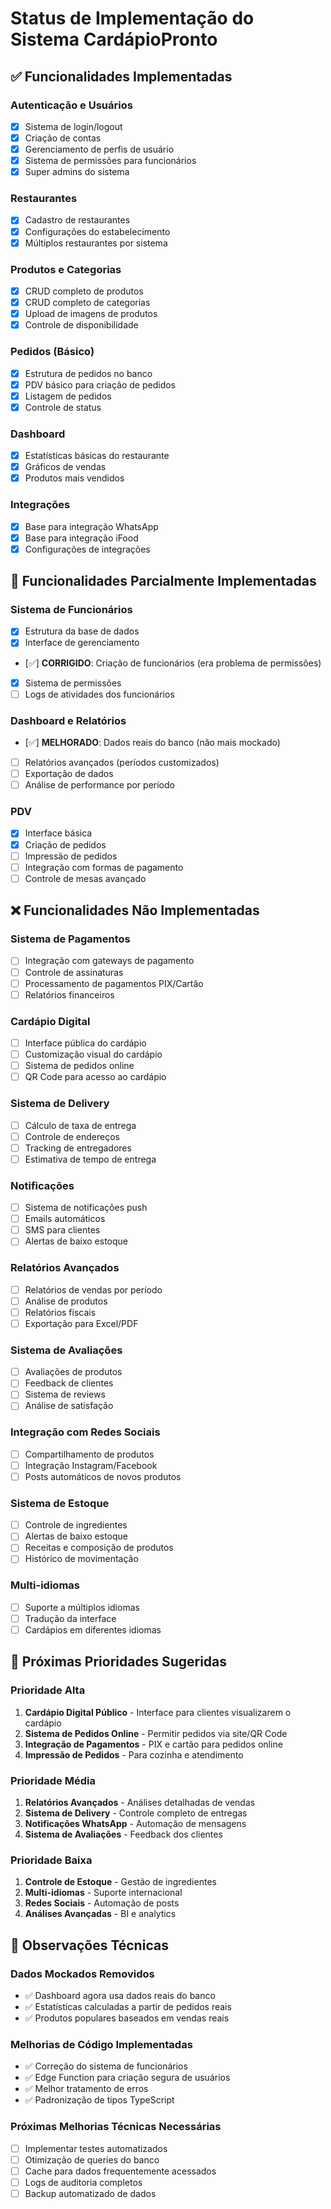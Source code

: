 
# Status de Implementação do Sistema CardápioPronto

## ✅ Funcionalidades Implementadas

### Autenticação e Usuários
- [x] Sistema de login/logout
- [x] Criação de contas
- [x] Gerenciamento de perfis de usuário
- [x] Sistema de permissões para funcionários
- [x] Super admins do sistema

### Restaurantes
- [x] Cadastro de restaurantes
- [x] Configurações do estabelecimento
- [x] Múltiplos restaurantes por sistema

### Produtos e Categorias
- [x] CRUD completo de produtos
- [x] CRUD completo de categorias
- [x] Upload de imagens de produtos
- [x] Controle de disponibilidade

### Pedidos (Básico)
- [x] Estrutura de pedidos no banco
- [x] PDV básico para criação de pedidos
- [x] Listagem de pedidos
- [x] Controle de status

### Dashboard
- [x] Estatísticas básicas do restaurante
- [x] Gráficos de vendas
- [x] Produtos mais vendidos

### Integrações
- [x] Base para integração WhatsApp
- [x] Base para integração iFood
- [x] Configurações de integrações

## 🚧 Funcionalidades Parcialmente Implementadas

### Sistema de Funcionários
- [x] Estrutura da base de dados
- [x] Interface de gerenciamento
- [✅] **CORRIGIDO**: Criação de funcionários (era problema de permissões)
- [x] Sistema de permissões
- [ ] Logs de atividades dos funcionários

### Dashboard e Relatórios
- [✅] **MELHORADO**: Dados reais do banco (não mais mockado)
- [ ] Relatórios avançados (períodos customizados)
- [ ] Exportação de dados
- [ ] Análise de performance por período

### PDV
- [x] Interface básica
- [x] Criação de pedidos
- [ ] Impressão de pedidos
- [ ] Integração com formas de pagamento
- [ ] Controle de mesas avançado

## ❌ Funcionalidades Não Implementadas

### Sistema de Pagamentos
- [ ] Integração com gateways de pagamento
- [ ] Controle de assinaturas
- [ ] Processamento de pagamentos PIX/Cartão
- [ ] Relatórios financeiros

### Cardápio Digital
- [ ] Interface pública do cardápio
- [ ] Customização visual do cardápio
- [ ] Sistema de pedidos online
- [ ] QR Code para acesso ao cardápio

### Sistema de Delivery
- [ ] Cálculo de taxa de entrega
- [ ] Controle de endereços
- [ ] Tracking de entregadores
- [ ] Estimativa de tempo de entrega

### Notificações
- [ ] Sistema de notificações push
- [ ] Emails automáticos
- [ ] SMS para clientes
- [ ] Alertas de baixo estoque

### Relatórios Avançados
- [ ] Relatórios de vendas por período
- [ ] Análise de produtos
- [ ] Relatórios fiscais
- [ ] Exportação para Excel/PDF

### Sistema de Avaliações
- [ ] Avaliações de produtos
- [ ] Feedback de clientes
- [ ] Sistema de reviews
- [ ] Análise de satisfação

### Integração com Redes Sociais
- [ ] Compartilhamento de produtos
- [ ] Integração Instagram/Facebook
- [ ] Posts automáticos de novos produtos

### Sistema de Estoque
- [ ] Controle de ingredientes
- [ ] Alertas de baixo estoque
- [ ] Receitas e composição de produtos
- [ ] Histórico de movimentação

### Multi-idiomas
- [ ] Suporte a múltiplos idiomas
- [ ] Tradução da interface
- [ ] Cardápios em diferentes idiomas

## 🎯 Próximas Prioridades Sugeridas

### Prioridade Alta
1. **Cardápio Digital Público** - Interface para clientes visualizarem o cardápio
2. **Sistema de Pedidos Online** - Permitir pedidos via site/QR Code
3. **Integração de Pagamentos** - PIX e cartão para pedidos online
4. **Impressão de Pedidos** - Para cozinha e atendimento

### Prioridade Média
1. **Relatórios Avançados** - Análises detalhadas de vendas
2. **Sistema de Delivery** - Controle completo de entregas
3. **Notificações WhatsApp** - Automação de mensagens
4. **Sistema de Avaliações** - Feedback dos clientes

### Prioridade Baixa
1. **Controle de Estoque** - Gestão de ingredientes
2. **Multi-idiomas** - Suporte internacional
3. **Redes Sociais** - Automação de posts
4. **Análises Avançadas** - BI e analytics

## 📝 Observações Técnicas

### Dados Mockados Removidos
- ✅ Dashboard agora usa dados reais do banco
- ✅ Estatísticas calculadas a partir de pedidos reais
- ✅ Produtos populares baseados em vendas reais

### Melhorias de Código Implementadas
- ✅ Correção do sistema de funcionários
- ✅ Edge Function para criação segura de usuários
- ✅ Melhor tratamento de erros
- ✅ Padronização de tipos TypeScript

### Próximas Melhorias Técnicas Necessárias
- [ ] Implementar testes automatizados
- [ ] Otimização de queries do banco
- [ ] Cache para dados frequentemente acessados
- [ ] Logs de auditoria completos
- [ ] Backup automatizado de dados
